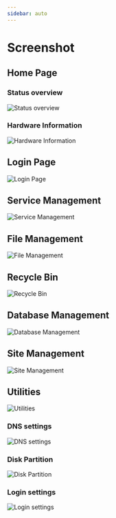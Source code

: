 ```yaml
---
sidebar: auto
---
```


# Screenshot

## Home Page

### Status overview

<img src="images/screenshot/main-page.png" alt="Status overview">

### Hardware Information

<img src="images/screenshot/main-info.png" alt="Hardware Information">

## Login Page

<img src="images/screenshot/login-page.png" alt="Login Page">

## Service Management

<img src="images/screenshot/service-manage.png" alt="Service Management">

## File Management

<img src="images/screenshot/file-manage.png" alt="File Management">

## Recycle Bin

<img src="images/screenshot/file-trash.png" alt="Recycle Bin">

## Database Management

<img src="images/screenshot/database.png" alt="Database Management">

## Site Management

<img src="images/screenshot/site-manage.png" alt="Site Management">

## Utilities

<img src="images/screenshot/utils.png" alt="Utilities">

### DNS settings

<img src="images/screenshot/network-dns.png" alt="DNS settings">

### Disk Partition

<img src="images/screenshot/disk-partition.png" alt="Disk Partition">

### Login settings

<img src="images/screenshot/settings.png" alt="Login settings">
